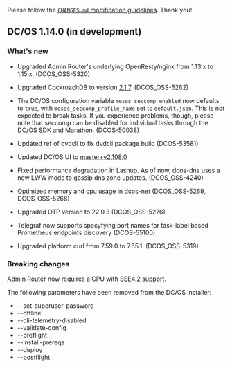 Please follow the [`CHANGES.md` modification guidelines](https://github.com/dcos/dcos/wiki/CHANGES.md-guidelines). Thank you!


## DC/OS 1.14.0 (in development)


### What's new

* Upgraded Admin Router's underlying OpenResty/nginx from 1.13.x to 1.15.x. (DCOS_OSS-5320)

* Upgraded CockroachDB to version [2.1.7](https://www.cockroachlabs.com/docs/releases/v2.1.7.html). (DCOS_OSS-5262)

* The DC/OS configuration variable `mesos_seccomp_enabled` now defaults to `true`, with `mesos_seccomp_profile_name` set to `default.json`. This is not expected to break tasks. If you experience problems, though, please note that seccomp can be disabled for individual tasks through the DC/OS SDK and Marathon. (DCOS-50038)

* Updated ref of dvdcli to fix dvdcli package build (DCOS-53581)

* Updated DC/OS UI to [master+v2.108.0](https://github.com/dcos/dcos-ui/releases/tag/master+v2.108.0)

* Fixed performance degradation in Lashup. As of now, dcos-dns uses a new LWW mode to gossip dns zone updates. (DCOS_OSS-4240)

* Optimized memory and cpu usage in dcos-net (DCOS_OSS-5269, DCOS_OSS-5268)

* Upgraded OTP version to 22.0.3 (DCOS_OSS-5276)

* Telegraf now supports specyfying port names for task-label based Prometheus
  endpoints discovery (DCOS-55100)

* Upgraded platform curl from 7.59.0 to 7.65.1. (DCOS_OSS-5319)

### Breaking changes

Admin Router now requires a CPU with SSE4.2 support.

The following parameters have been removed from the DC/OS installer:

* --set-superuser-password
* --offline
* --cli-telemetry-disabled
* --validate-config
* --preflight
* --install-prereqs
* --deploy
* --postflight
